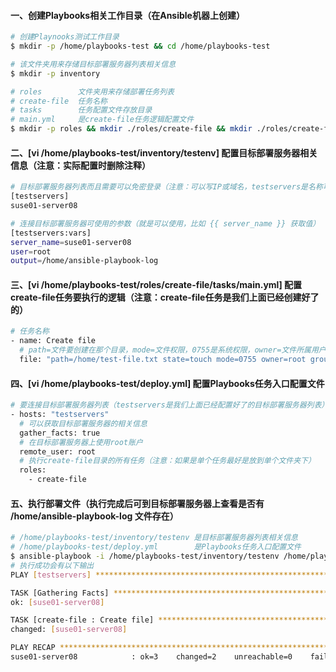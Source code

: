 #### 一、创建Playbooks相关工作目录（在Ansible机器上创建）
```bash
# 创建Playnooks测试工作目录
$ mkdir -p /home/playbooks-test && cd /home/playbooks-test

# 该文件夹用来存储目标部署服务器列表相关信息
$ mkdir -p inventory

# roles        文件夹用来存储部署任务列表
# create-file  任务名称
# tasks        任务配置文件存放目录
# main.yml     是create-file任务逻辑配置文件
$ mkdir -p roles && mkdir ./roles/create-file && mkdir ./roles/create-file/tasks && touch ./roles/create-file/tasks/main.yml
```

#### 二、[vi /home/playbooks-test/inventory/testenv] 配置目标部署服务器相关信息（注意：实际配置时删除注释）
```bash
# 目标部署服务器列表而且需要可以免密登录（注意：可以写IP或域名，testservers是名称可以随便起）
[testservers]
suse01-server08

# 连接目标部署服务器可使用的参数（就是可以使用，比如 {{ server_name }} 获取值）
[testservers:vars]
server_name=suse01-server08
user=root
output=/home/ansible-playbook-log
```

#### 三、[vi /home/playbooks-test/roles/create-file/tasks/main.yml] 配置create-file任务要执行的逻辑（注意：create-file任务是我们上面已经创建好了的）
```bash
# 任务名称
- name: Create file
  # path=文件要创建在那个目录，mode=文件权限，0755是系统权限，owner=文件所属用户，group=文件所属组
  file: "path=/home/test-file.txt state=touch mode=0755 owner=root group=root"
```

#### 四、[vi /home/playbooks-test/deploy.yml] 配置Playbooks任务入口配置文件
```bash
# 要连接目标部署服务器列表（testservers是我们上面已经配置好了的目标部署服务器列表）
- hosts: "testservers"
  # 可以获取目标部署服务器的相关信息
  gather_facts: true
  # 在目标部署服务器上使用root账户
  remote_user: root
  # 执行create-file目录的所有任务（注意：如果是单个任务最好是放到单个文件夹下）
  roles:
    - create-file
```

#### 五、执行部署文件（执行完成后可到目标部署服务器上查看是否有 /home/ansible-playbook-log 文件存在）
```bash
# /home/playbooks-test/inventory/testenv 是目标部署服务器列表相关信息
# /home/playbooks-test/deploy.yml        是Playbooks任务入口配置文件
$ ansible-playbook -i /home/playbooks-test/inventory/testenv /home/playbooks-test/deploy.yml
# 执行成功会有以下输出
PLAY [testservers] *************************************************************************************************************************************************************

TASK [Gathering Facts] *********************************************************************************************************************************************************
ok: [suse01-server08]

TASK [create-file : Create file] ***********************************************************************************************************************************************
changed: [suse01-server08]

PLAY RECAP *********************************************************************************************************************************************************************
suse01-server08            : ok=3    changed=2    unreachable=0    failed=0    skipped=0    rescued=0    ignored=0 
```

